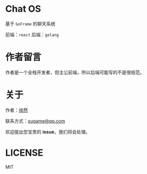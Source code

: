 # Chat OS

基于 `GoFrame` 的聊天系统

前端：`react`
后端：`golang`

# 作者留言

作者是一个全栈开发者，但主公前端，所以后端可能写的不是很规范。

# 关于

作者：[徐然](https://github.com/xiaoxustudio)  

联系方式：[xugame@qq.com](emailto://xugame@qq.com)

欢迎提出您宝贵的 **issue**，我们将会处理。

# LICENSE

MIT


